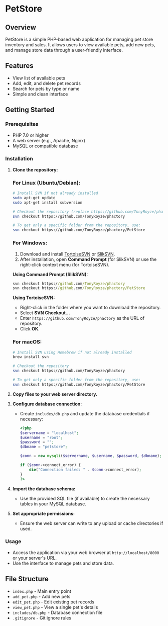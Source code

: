 # PetStore

## Overview

PetStore is a simple PHP-based web application for managing pet store inventory and sales. It allows users to view available pets, add new pets, and manage store data through a user-friendly interface.

## Features

- View list of available pets
- Add, edit, and delete pet records
- Search for pets by type or name
- Simple and clean interface

## Getting Started

### Prerequisites

- PHP 7.0 or higher
- A web server (e.g., Apache, Nginx)
- MySQL or compatible database

### Installation

1. **Clone the repository:**
   
   ### For Linux (Ubuntu/Debian):

   ```bash
   # Install SVN if not already installed
   sudo apt-get update
   sudo apt-get install subversion

   # Checkout the repository (replace https://github.com/TonyRoyze/phactory with the actual URL)
   svn checkout https://github.com/TonyRoyze/phactory

   # To get only a specific folder from the repository, use:
   svn checkout https://github.com/TonyRoyze/phactory/PetStore
   ```

   ### For Windows:

   1. Download and install [TortoiseSVN](https://tortoisesvn.net/downloads.html) or [SlikSVN](https://sliksvn.com/download/).
   2. After installation, open **Command Prompt** (for SlikSVN) or use the right-click context menu (for TortoiseSVN).

   **Using Command Prompt (SlikSVN):**
   ```cmd
   svn checkout https://github.com/TonyRoyze/phactory
   svn checkout https://github.com/TonyRoyze/phactory/PetStore
   ```

   **Using TortoiseSVN:**
   - Right-click in the folder where you want to download the repository.
   - Select **SVN Checkout...**
   - Enter `https://github.com/TonyRoyze/phactory` as the URL of repository.
   - Click **OK**.

   ### For macOS:

   ```bash
   # Install SVN using Homebrew if not already installed
   brew install svn

   # Checkout the repository
   svn checkout https://github.com/TonyRoyze/phactory

   # To get only a specific folder from the repository, use:
   svn checkout https://github.com/TonyRoyze/phactory/PetStore
   ```

2. **Copy files to your web server directory.**

3. **Configure database connection:**
   - Create `includes/db.php` and update the database credentials if necessary:
     ```php
     <?php
     $servername = "localhost";
     $username = "root";
     $password = "";
     $dbname = "petstore";

     $conn = new mysqli($servername, $username, $password, $dbname);

     if ($conn->connect_error) {
         die("Connection failed: " . $conn->connect_error);
     }
     ?>
     ```


4. **Import the database schema:**
   - Use the provided SQL file (if available) to create the necessary tables in your MySQL database.

5. **Set appropriate permissions:**
   - Ensure the web server can write to any upload or cache directories if used.

### Usage

- Access the application via your web browser at `http://localhost/8000` or your server's URL.
- Use the interface to manage pets and store data.

## File Structure

- `index.php` - Main entry point
- `add_pet.php` - Add new pets
- `edit_pet.php` - Edit existing pet records
- `view_pet.php` - View a single pet's details
- `includes/db.php` - Database connection file
- `.gitignore` - Git ignore rules
